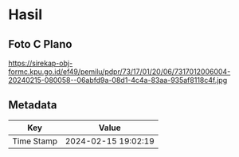 # Hasil

## Foto C Plano

https://sirekap-obj-formc.kpu.go.id/ef49/pemilu/pdpr/73/17/01/20/06/7317012006004-20240215-080058--06abfd9a-08d1-4c4a-83aa-935af8118c4f.jpg


## Metadata

| Key        | Value               |
| ---------- | ------------------- |
| Time Stamp | 2024-02-15 19:02:19 |



